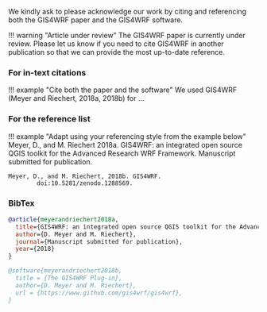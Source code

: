 We kindly ask to please acknowledge our work by citing and referencing both the GIS4WRF paper and the GIS4WRF software.

!!! warning "Article under review"
    The GIS4WRF paper is currently under review. Please let us know if you need to cite GIS4WRF in another publication so that we can provide the most up-to-date reference.

### For in-text citations

!!! example "Cite both the paper and the software"
    We used GIS4WRF (Meyer and Riechert, 2018a, 2018b) for ...

### For the reference list

!!! example "Adapt using your referencing style from the example below"
    Meyer, D., and M. Riechert 2018a. GIS4WRF: an integrated open source QGIS toolkit
            for the Advanced Research WRF Framework. Manuscript submitted for publication.

    Meyer, D., and M. Riechert, 2018b. GIS4WRF.
            doi:10.5281/zenodo.1288569.

### BibTex

```bibtex
@article{meyerandriechert2018a,
  title={GIS4WRF: an integrated open source QGIS toolkit for the Advanced Research WRF Framework},
  author={D. Meyer and M. Riechert},
  journal={Manuscript submitted for publication},
  year={2018}
}

@software{meyerandriechert2018b,
  title = {The GIS4WRF Plug-in},
  author={D. Meyer and M. Riechert},
  url = {https://www.github.com/gis4wrf/gis4wrf},
}
```